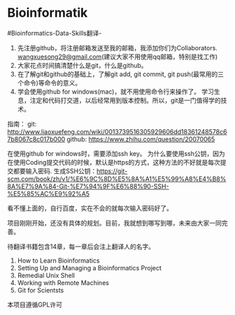 # Bioinformatik
#Bioinformatics-Data-Skills翻译-



1. 先注册github，将注册邮箱发送至我的邮箱，我添加你们为Collaborators.
	 wangxuesong29@gmail.com(建议大家不用使用qq邮箱，特别是找工作)
2. 大家花点时间搞清楚什么是git，什么是github。
3. 在了解git和github的基础上，了解git add, git commit, git push(最常用的三个命令)等命令的意义。
4. 学会使用github for windows(mac)，就不用使用命令行来操作了。
学习生息，注定和代码打交道，以后经常用到版本控制。所以，git是一门值得学的技术。

指南：
git:    http://www.liaoxuefeng.com/wiki/0013739516305929606dd18361248578c67b8067c8c017b000
github: https://www.zhihu.com/question/20070065

在使用github for windows时，需要添加ssh key。
为什么要使用ssh公钥，因为在使用Coding提交代码的时候，默认是https的方式，这种方法的不好就是每次提交都要输入密码.
生成SSH公钥：https://git-scm.com/book/zh/v1/%E6%9C%8D%E5%8A%A1%E5%99%A8%E4%B8%8A%E7%9A%84-Git-%E7%94%9F%E6%88%90-SSH-%E5%85%AC%E9%92%A5

看不懂上面的，自行百度，实在不会的就每次输入密码好了。

项目刚刚开始，还没有具体的规划。目前，我就想到哪写到哪，未来由大家一同完善。

待翻译书籍包含14章，每一章后会注上翻译人的名字。

1. How to Learn Bioinformatics
2. Setting Up and Managing a Bioinformatics Project
3. Remedial Unix Shell
4. Working with Remote Machines
5. Git for Scientsts





本项目遵循GPL许可
